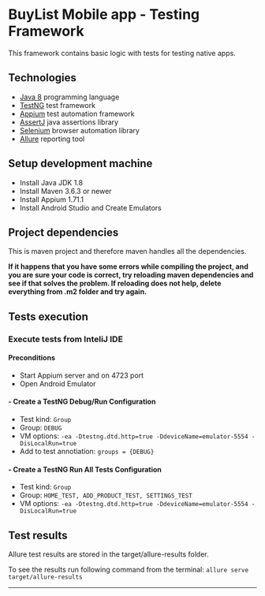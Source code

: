 # BuyList Mobile app - Testing Framework

This framework contains basic logic with tests for testing native apps.

## Technologies

* [Java 8](https://duckduckgo.com/?t=ffab&q=Java+8) programming language
* [TestNG](https://testng.org/doc/) test framework
* [Appium](https://appium.io/) test automation framework
* [AssertJ](https://assertj.github.io/doc/) java assertions library
* [Selenium](https://www.selenium.dev/documentation/en/) browser automation library
* [Allure](https://github.com/allure-framework/allure2) reporting tool

## Setup development machine

* Install Java JDK 1.8
* Install Maven 3.6.3 or newer
* Install Appium 1.71.1
* Install Android Studio and Create Emulators

## Project dependencies

This is maven project and therefore maven handles all the dependencies.

**If it happens that you have some errors while compiling the project, and you
are sure your code is correct, try reloading maven dependencies and see if that
solves the problem. If reloading does not help, delete everything from .m2 folder
and try again.**

## Tests execution

### Execute tests from InteliJ IDE

#### Preconditions
* Start Appium server and on 4723 port
* Open Android Emulator

#### - Create a TestNG Debug/Run Configuration
* Test kind: `Group`
* Group: `DEBUG`
* VM options: `-ea -Dtestng.dtd.http=true -DdeviceName=emulator-5554 -DisLocalRun=true`
* Add to test annotiation: `groups = {DEBUG}`

#### - Create a TestNG Run All Tests Configuration
* Test kind: `Group`
* Group: `HOME_TEST, ADD_PRODUCT_TEST, SETTINGS_TEST`
* VM options: `-ea -Dtestng.dtd.http=true -DdeviceName=emulator-5554 -DisLocalRun=true`

## Test results

Allure test results are stored in the target/allure-results folder.

To see the results run following command from the terminal:
`allure serve target/allure-results`

---

